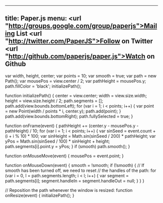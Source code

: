 ----
title: Paper.js
menu: <url "http://groups.google.com/group/paperjs">Mailing List</url>
<url "http://twitter.com/PaperJS">Follow on Twitter</url>
<url "http://github.com/paperjs/paper.js">Watch on Github</url>
----
<paperscript resize=true explain=true>
var width, height, center;
var points = 10;
var smooth = true;
var path = new Path();
var mousePos = view.center / 2;
var pathHeight = mousePos.y;
path.fillColor = 'black';
initializePath();

function initializePath() {
    center = view.center;
    width = view.size.width;
    height = view.size.height / 2;
    path.segments = [];
    path.add(view.bounds.bottomLeft);
    for (var i = 1; i < points; i++) {
        var point = new Point(width / points * i, center.y);
        path.add(point);
    }
    path.add(view.bounds.bottomRight);
    path.fullySelected = true;
}

function onFrame(event) {
    pathHeight += (center.y - mousePos.y - pathHeight) / 10;
    for (var i = 1; i < points; i++) {
        var sinSeed = event.count + (i + i % 10) * 100;
        var sinHeight = Math.sin(sinSeed / 200) * pathHeight;
        var yPos = Math.sin(sinSeed / 100) * sinHeight + height;
        path.segments[i].point.y = yPos;
    }
    if (smooth)
        path.smooth();
}

function onMouseMove(event) {
    mousePos = event.point;
}

function onMouseDown(event) {
    smooth = !smooth;
    if (!smooth) {
        // If smooth has been turned off, we need to reset
        // the handles of the path:
        for (var i = 0, l = path.segments.length; i < l; i++) {
            var segment = path.segments[i];
            segment.handleIn = segment.handleOut = null;
        }
    }
}

// Reposition the path whenever the window is resized:
function onResize(event) {
    initializePath();
}
</paperscript>